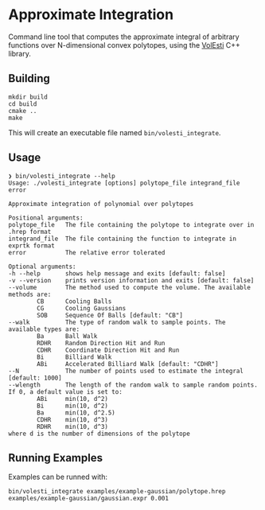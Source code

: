 # Approximate Integration
Command line tool that computes the approximate integral of arbitrary functions over N-dimensional convex polytopes, using the [VolEsti](https://github.com/GeomScale/volesti) C++ library.

## Building
```
mkdir build
cd build
cmake ..
make
```
This will create an executable file named `bin/volesti_integrate`. 

## Usage
```
❯ bin/volesti_integrate --help
Usage: ./volesti_integrate [options] polytope_file integrand_file error 

Approximate integration of polynomial over polytopes

Positional arguments:
polytope_file   The file containing the polytope to integrate over in .hrep format
integrand_file  The file containing the function to integrate in exprtk format
error           The relative error tolerated

Optional arguments:
-h --help       shows help message and exits [default: false]
-v --version    prints version information and exits [default: false]
--volume        The method used to compute the volume. The available methods are:
        CB      Cooling Balls
        CG      Cooling Gaussians
        SOB     Sequence Of Balls [default: "CB"]
--walk          The type of random walk to sample points. The available types are:
        Ba      Ball Walk
        RDHR    Random Direction Hit and Run
        CDHR    Coordinate Direction Hit and Run
        Bi      Billiard Walk
        ABi     Accelerated Billiard Walk [default: "CDHR"]
--N             The number of points used to estimate the integral [default: 1000]
--wlength       The length of the random walk to sample random points. If 0, a default value is set to: 
        ABi     min(10, d^2)
        Bi      min(10, d^2)
        Ba      min(10, d^2.5)
        CDHR    min(10, d^3)
        RDHR    min(10, d^3)
where d is the number of dimensions of the polytope 
```

## Running Examples
Examples can be runned with:
```
bin/volesti_integrate examples/example-gaussian/polytope.hrep examples/example-gaussian/gaussian.expr 0.001 
```
